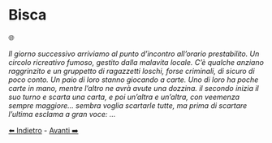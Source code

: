 # Bisca
🌐

<i>Il giorno successivo arriviamo al punto d’incontro all’orario prestabilito. Un circolo ricreativo fumoso, gestito dalla malavita locale. C’è qualche anziano raggrinzito e un gruppetto di ragazzetti loschi, forse criminali, di sicuro di poco conto. Un paio di loro stanno giocando a carte. Uno di loro ha poche carte in mano, mentre l’altro ne avrà avute una dozzina. il secondo inizia il suo turno e scarta una carta, e poi un’altra e un’altra, con veemenza sempre maggiore… sembra voglia scartarle tutte, ma prima di scartare l’ultima esclama a gran voce: …
</i>

[⬅️ Indietro](https://github.com/jhonfreddo/missione-V/tree/main/d%20-%20casa%20sicura) - [Avanti ➡️](https://github.com/jhonfreddo/missione-V/tree/main/f%20-%20saggezza)
